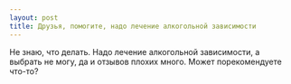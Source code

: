 ```yaml
---
layout: post 
title: Друзья, помогите, надо лечение алкогольной зависимости 
--- 
```

Не знаю, что делать. Надо лечение алкогольной зависимости, а выбрать не могу, да и отзывов плохих много. Может порекомендуете что-то?